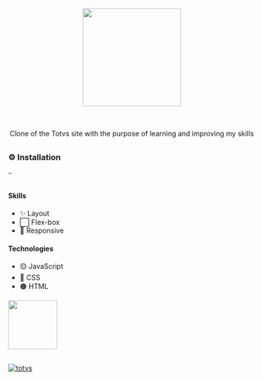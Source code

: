 ### <p align='center'> <img src="https://github.com/fabioVitorio/clone_totvs/assets/109548564/6e430081-7a64-4ac9-aef2-347bb9e2c5c8" width="200"/> </p>
<br>
<p align='center'> Clone of the Totvs site with the purpose of learning and improving my skills
<br></p>

##
### ⚙️ Installation
```bash
~
```
##
#### Skills
- ✨ Layout <br>
- ⬜ Flex-box <br>
- 📱 Responsive <br>
 #### Technologies
- 🟡 JavaScript <br>
- 🔵 CSS <br>
- 🟠 HTML <br>

<div>
  <img height="100em" src="https://github-readme-stats.vercel.app/api/pin/?username=fabioVitorio&repo=clone_totvs"/>
  <a href="https://github.com/fabioVitorio">
</div>
  
##
![totvs](https://user-images.githubusercontent.com/109548564/196009432-5d42c84d-efec-44e0-a1e9-d343dc1a5056.PNG)
##

